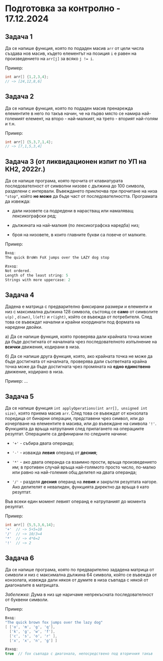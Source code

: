 # Подготовка за контролно - 17.12.2024

## Задача 1

Да се напише функция, която по подаден масив `arr` от цели числа създава нов масив, където елементът на позиция `i` е равен на произведението на `arr[j]` за всяко `j != i`.

Пример:

```c++
int arr[] {1,2,3,4};
// ~> [24,12,8,6]
```

## Задача 2

Да се напише функция, която по подаден масив пренарежда елементите в него по такъв начин, че на първо място се намира най-големият елемент, на второ - най-малкият, на трето - вторият най-голям и т.н.

Пример:

```c++
int arr[] {5,3,7,1,4};
// ~> [7,1,5,3,4]
```

## Задача 3 (от ликвидационен изпит по УП на КН2, 2022г.)

Да се напише програма, която прочита от клавиатурата последователност от символни низове с дължина до 100 символа, разделени с интервали. Въвеждането приключва при прочитане на низа `"stop"`, който **не може** да бъде част от последователността. Програмата да извежда:

- дали низовете са подредени в нарастващ или намаляващ лексикографски ред;

- дължината на най-малкия (по лексикографска наредба) низ;

- броя на низовете, в които главните букви са повече от малките.

Пример:

```c++
Вход:
The quick BroWn FoX jumps over the LAZY dog stop

Изход:
Not ordered.
Length of the least string: 5
Strings with more uppercase: 2
```

## Задача 4

Дадена е матрица с предварително фиксирани размери и елементи и низ с максимална дължина 128 символа, състоящ се **само** от символите `u(p)` , `d(own)`, `l(eft)` и `r(ight)`, който се въвежда от потребителя. След това се въвеждат начални и крайни координати под формата на наредени двойки. 

а) Да се напише функция, която проверява дали крайната точка може да бъде достигната от началната чрез последователното изпълнение на **всички** движения, кодирани в низа.

б) Да се напише друга функция, която, ако крайната точка не може да бъде достигната от началната, проверява дали съответната крайна точка може да бъде достигната чрез промяната на **едно единствено** движение, кодирано в низа.

Пример: ...

## Задача 5

Да се напише функция `int applyOperations(int arr[], unsigned int size)`, която приема масив `arr`. След това се въвеждат от конзолата поредица от бинарни операции, представени чрез символ, или до изчерпване на елементите в масива, или до въвеждане на символа `'!'`. Функцията да връща натрупания след прилагането на операциите резултат.
Операциите са дефинирани по следните начини:

- `'+'` - събира двата операнда;

- `'-'` - изважда **левия** операнд от **десния**;

- `'*'` - ако двата операнда са взаимно прости, връща произведението им; в противен случай връща най-голямото просто число, по-малко или равно на най-големия общ делител на двата операнда;

- `'/'` - разделя **десния** операнд на **левия** и закръгля резултата нагоре. Ако делителят е невалиден, функцията директно да връща `0` като резултат.

Във всеки един момент левият операнд е натрупаният до момента резултат.

Пример:

```c++
int arr[] {5,5,3,6,14};
'+'  // ~> 5+5=10
'/'  // ~> 10/3=4
'*'  // ~> 4*6=2
'!'  // ~> 2
```

## Задача 6

Да се напише програма, която по предварително зададена матрица от символи и низ с максимална дължина 64 символа, който се въвежда от конзолата, извежда дали някоя от думите в низа съвпада с някой от диагоналите в матрицата.

*Забележка*: Дума в низ ще наричаме непрекъсната последователност от буквени символи.

Пример:

```c++
Вход:
"The quick brown fox jumps over the lazy dog"
[ ['o', 'm', 'g', 'q'],
  ['k', 'g', 'w', 'f'],
  ['c', 's', 'o', 'r' ],
  ['x', 'x', 'n', 'g'] ]

Изход:
true  // fox съвпада с диагонала, непосредствено под вторичния такъв
```

